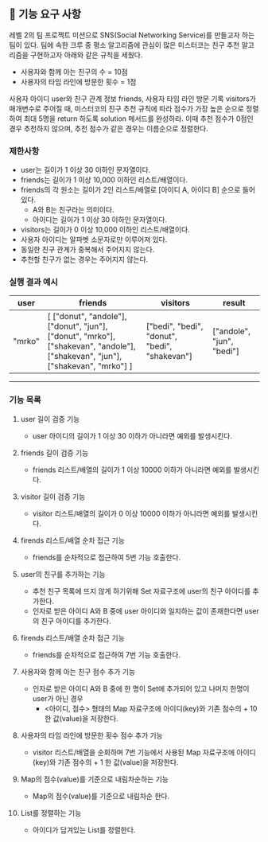 ## 🚀 기능 요구 사항

레벨 2의 팀 프로젝트 미션으로 SNS(Social Networking Service)를 만들고자 하는 팀이 있다. 팀에 속한 크루 중 평소 알고리즘에 관심이 많은 미스터코는 친구 추천 알고리즘을 구현하고자 아래와 같은 규칙을 세웠다.

- 사용자와 함께 아는 친구의 수 = 10점 
- 사용자의 타임 라인에 방문한 횟수 = 1점

사용자 아이디 user와 친구 관계 정보 friends, 사용자 타임 라인 방문 기록 visitors가 매개변수로 주어질 때, 미스터코의 친구 추천 규칙에 따라 점수가 가장 높은 순으로 정렬하여 최대 5명을 return 하도록 solution 메서드를 완성하라. 이때 추천 점수가 0점인 경우 추천하지 않으며, 추천 점수가 같은 경우는 이름순으로 정렬한다.

### 제한사항

- user는 길이가 1 이상 30 이하인 문자열이다.
- friends는 길이가 1 이상 10,000 이하인 리스트/배열이다.
- friends의 각 원소는 길이가 2인 리스트/배열로 [아이디 A, 아이디 B] 순으로 들어있다.
  - A와 B는 친구라는 의미이다.
  - 아이디는 길이가 1 이상 30 이하인 문자열이다.
- visitors는 길이가 0 이상 10,000 이하인 리스트/배열이다.
- 사용자 아이디는 알파벳 소문자로만 이루어져 있다.
- 동일한 친구 관계가 중복해서 주어지지 않는다.
- 추천할 친구가 없는 경우는 주어지지 않는다.

### 실행 결과 예시

| user | friends | visitors | result |
| --- | --- | --- | --- |
| "mrko" | [ ["donut", "andole"], ["donut", "jun"], ["donut", "mrko"], ["shakevan", "andole"], ["shakevan", "jun"], ["shakevan", "mrko"] ] | ["bedi", "bedi", "donut", "bedi", "shakevan"] | ["andole", "jun", "bedi"] |

---

### 기능 목록

1. user 길이 검증 기능
   - user 아이디의 길이가 1 이상 30 이하가 아니라면 예외를 발생시킨다.


2. friends 길이 검증 기능
    - friends 리스트/배열의 길이가 1 이상 10000 이하가 아니라면 예외를 발생시킨다.
3. visitor 길이 검증 기능
   - visitor 리스트/배열의 길이가 0 이상 10000 이하가 아니라면 예외를 발생시킨다.


4. firends 리스트/배열 순차 접근 기능
   - friends를 순차적으로 접근하여 5번 기능 호출한다.


5. user의 친구를 추가하는 기능
   - 추천 친구 목록에 뜨지 않게 하기위해 Set 자료구조에 user의 친구 아이디를 추가한다.
   - 인자로 받은 아이디 A와 B 중에 user 아이디와 일치하는 값이 존재한다면 user의 친구 아이디를 추가한다.


6. firends 리스트/배열 순차 접근 기능
   - friends를 순차적으로 접근하여 7번 기능 호출한다.


7. 사용자와 함께 아는 친구 점수 추가 기능
   - 인자로 받은 아이디 A와 B 중에 한 명이 Set에 추가되어 있고 나머지 한명이 user가 아닌 경우
      - <아이디, 점수> 형태의 Map 자료구조에 아이디(key)와 기존 점수의 + 10 한 값(value)을 저장한다.


8. 사용자의 타임 라인에 방문한 횟수 점수 추가 기능
   - visitor 리스트/배열을 순회하며 7번 기능에서 사용된 Map 자료구조에 아이디(key)와 기존 점수의 + 1 한 값(value)을 저장한다.


9. Map의 점수(value)를 기준으로 내림차순하는 기능
   - Map의 점수(value)를 기준으로 내림차순 한다.


10. List를 정렬하는 기능
    - 아이디가 담겨있는 List를 정렬한다.
